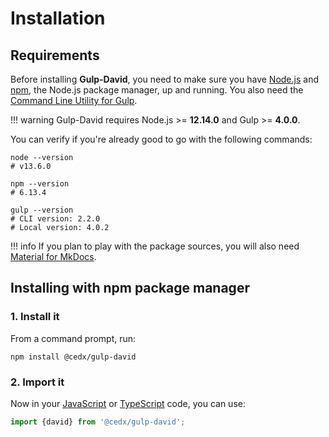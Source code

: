 # Installation

## Requirements
Before installing **Gulp-David**, you need to make sure you have [Node.js](https://nodejs.org) and [npm](https://www.npmjs.com), the Node.js package manager, up and running.
You also need the [Command Line Utility for Gulp](https://www.npmjs.com/package/gulp-cli).

!!! warning
    Gulp-David requires Node.js >= **12.14.0** and Gulp >= **4.0.0**.
   
You can verify if you're already good to go with the following commands:

```shell
node --version
# v13.6.0

npm --version
# 6.13.4

gulp --version
# CLI version: 2.2.0
# Local version: 4.0.2
```

!!! info
    If you plan to play with the package sources, you will also need
    [Material for MkDocs](https://squidfunk.github.io/mkdocs-material).

## Installing with npm package manager

### 1. Install it
From a command prompt, run:

```shell
npm install @cedx/gulp-david
```

### 2. Import it
Now in your [JavaScript](https://developer.mozilla.org/en-US/docs/Web/JavaScript) or [TypeScript](https://www.typescriptlang.org) code, you can use:

```js
import {david} from '@cedx/gulp-david';
```
